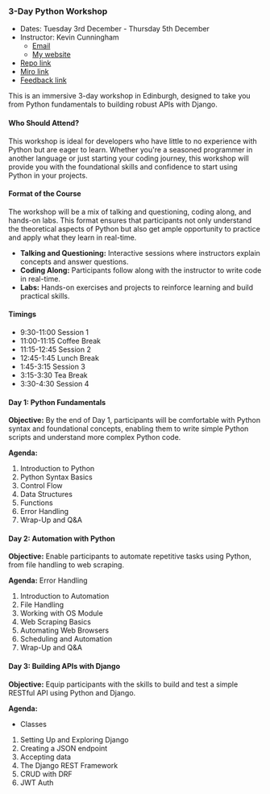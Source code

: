 ### **3-Day Python Workshop**

- Dates: Tuesday 3rd December - Thursday 5th December 
- Instructor: Kevin Cunningham
  - [Email](mailto:kevin@kevincunningham.co.uk)
  - [My website](https://kevincunningham.co.uk)
- [Repo link](https://github.com/doingandlearning/python-training-dec-2024)
- [Miro link](https://miro.com/app/board/uXjVL8zGOMI=/)
- [Feedback link](https://forms.office.com/Pages/ResponsePage.aspx?id=AbRZMmGaBU2-4wYppu4UCXoSNXuLhPlBr2Ax0BBXeilUM1pPSFZJU0NSUktUQ1RZSEcxTFVPMjlYMC4u)

This is an immersive 3-day workshop in Edinburgh, designed to take you from Python fundamentals to building robust APIs with Django.

#### **Who Should Attend?**

This workshop is ideal for developers who have little to no experience with Python but are eager to learn. Whether you're a seasoned programmer in another language or just starting your coding journey, this workshop will provide you with the foundational skills and confidence to start using Python in your projects.

#### **Format of the Course**

The workshop will be a mix of talking and questioning, coding along, and hands-on labs. This format ensures that participants not only understand the theoretical aspects of Python but also get ample opportunity to practice and apply what they learn in real-time.

- **Talking and Questioning:** Interactive sessions where instructors explain concepts and answer questions.
- **Coding Along:** Participants follow along with the instructor to write code in real-time.
- **Labs:** Hands-on exercises and projects to reinforce learning and build practical skills.

#### **Timings**

- 9:30-11:00 Session 1
- 11:00-11:15 Coffee Break
- 11:15-12:45 Session 2
- 12:45-1:45 Lunch Break
- 1:45-3:15 Session 3
- 3:15-3:30 Tea Break
- 3:30-4:30 Session 4



#### **Day 1: Python Fundamentals**

**Objective:** By the end of Day 1, participants will be comfortable with Python syntax and foundational concepts, enabling them to write simple Python scripts and understand more complex Python code.

**Agenda:**

1. Introduction to Python
2. Python Syntax Basics
3. Control Flow
4. Data Structures
5. Functions
6. Error Handling
7. Wrap-Up and Q&A

#### **Day 2: Automation with Python**

**Objective:** Enable participants to automate repetitive tasks using Python, from file handling to web scraping.

**Agenda:**
 Error Handling
1. Introduction to Automation
2. File Handling
3. Working with OS Module
4. Web Scraping Basics
5. Automating Web Browsers
6. Scheduling and Automation
7. Wrap-Up and Q&A

#### **Day 3: Building APIs with Django**

**Objective:** Equip participants with the skills to build and test a simple RESTful API using Python and Django.

**Agenda:**

- Classes

1. Setting Up and Exploring Django
2. Creating a JSON endpoint
3. Accepting data 
4. The Django REST Framework
5. CRUD with DRF
6. JWT Auth

